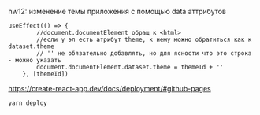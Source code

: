hw12: изменение темы приложения с помощью data аттрибутов

``` 
useEffect(() => {
        //document.documentElement обращ к <html>
        //если у эл есть атрибут theme, к нему можно обратиться как к dataset.theme
        // '' не обязательно добавлять, но для ясности что это строка - можно указать
        document.documentElement.dataset.theme = themeId + ''
    }, [themeId])
```

https://create-react-app.dev/docs/deployment/#github-pages

```yarn deploy```